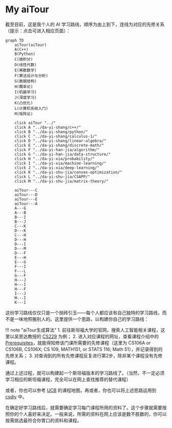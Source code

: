 # My aiTour

截至目前，这是我个人的 AI 学习路线，顺序为由上到下，连线为对应的先修关系（提示：点击可进入相应页面）：

```mermaid
graph TD
    aiTour(aiTour)
    A(C++)
    B(Python)
    C(微积分)
    D(线性代数)
    E(离散数学)
    F(算法设计与分析)
    G(数据结构)
    H(概率论)
    I(机器学习)
    J(深度学习)
    K(凸优化)
    L(计算机系统入门)
    M(矩阵论)

    click aiTour "../"
    click A "../da-yi-shang/c++/"
    click B "../da-yi-shang/python/"
    click C "../da-yi-shang/calculus-1/"
    click D "../da-yi-shang/linear-algebra/"
    click E "../da-yi-shang/discrete-math/"
    click F "../da-yi-han-jia/algorithm/"
    click G "../da-yi-han-jia/data-structure/"
    click H "../da-yi-xia/probability/"
    click I "../da-yi-xia/machine-learning/"
    click J "../da-yi-xia/deep-learning/"
    click K "../da-yi-shu-jia/convex-optimization/"
    click L "../da-yi-shu-jia/CSAPP/"
    click M "../da-yi-shu-jia/matrix-theory/"

    aiTour---C
    aiTour---D
    aiTour---E
    aiTour---A
    A---G
    A---B
    B---I
    B---J
    C---K
    D---K
    C---H
    D---H
    D---I
    D---M
    D---F
    E---H
    E---G
    F---I
    F---L
    G---F
    H---J
    H---I
    H---F
    I---J
    M---I
    K---I
```

这份学习路线仅仅只是一个抛砖引玉——每个人都应该有自己独特的学习路线，而不是一味地照搬别人的。这里提供一个思路，以构建你自己的学习路线：

!!! note "aiTour生成算法"
    1. 前往斯坦福大学的官网，搜索人工智能相关课程，这里以吴恩达教授的 [CS229](https://cs229.stanford.edu/) 为例；
    2. 进入对应课程的网址，查看课程介绍中的 [Prerequisites](https://docs.google.com/document/d/1P2s6xxcAT9VRwnEHApB3NHnIpcR8WWvyswHh3xDH_0E/edit#heading=h.u0en5qo62ffo)，就能得知修该门课所需要的先修课程（这里为 CS106A or CS106B, CS106X; CS 109, MATH151, or STATS 116; Math 51），并记录得到的先修关系；
    3. 对查询到的所有先修课程反复进行第2步，除非某个课程没有先修课程。

通过上述过程，就可以构建起一个斯坦福版本的学习路线了。（当然，不一定必须学习相应的斯坦福课程，完全可以在网上查找推荐的替代课程）

或者，你也可以参考 [UCB](https://hkn.eecs.berkeley.edu/courseguides) 的课程地图。再或者，你也可以将上述思路运用到 [csdiy](https://csdiy.wiki) 中。

在确定好学习路线后，就需要确定学习每门课程所用的资料了。这个步骤就需要按照你的个人喜好来决定。一般来说，所需的资料在网上应该是数不胜数的，你可以按需挑选最符合你胃口的资料和课程。

